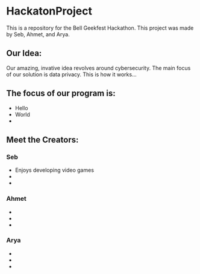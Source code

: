 # HackatonProject

This is a repository for the Bell Geekfest Hackathon. This project was made by Seb, Ahmet, and Arya. 

<h2>Our Idea:</h2>
<p>Our amazing, invative idea revolves around cybersecurity. The main focus of our solution is data privacy. This is how it works...</p>

<h2>The focus of our program is:</h2>
<ul>
  <li>Hello</li>
  <li>World</li>
  <li></li>
</ul>

<h2>Meet the Creators:</h2>
<h3>Seb</h3>
<ul>
  <li>Enjoys developing video games</li>
  <li></li>
  <li></li>
</ul>
<h3>Ahmet</h3>
<ul>
  <li></li>
  <li></li>
  <li></li>
</ul>
<h3>Arya</h3>
<ul>
  <li></li>
  <li></li>
  <li></li>
</ul>
